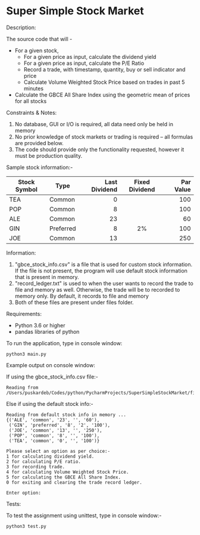 # Super Simple Stock Market


Description:

The source code that will -
- For a given stock,
    - For a given price as input, calculate the dividend yield
    - For a given price as input, calculate the P/E Ratio
    - Record a trade, with timestamp, quantity, buy or sell indicator and price
    - Calculate Volume Weighted Stock Price based on trades in past 5 minutes
- Calculate the GBCE All Share Index using the geometric mean of prices for all stocks

Constraints & Notes:

1. No database, GUI or I/O is required, all data need only be held in memory
2. No prior knowledge of stock markets or trading is required – all formulas are provided below.
3. The code should provide only the functionality requested, however it must be production quality.

Sample stock information:-

| Stock Symbol | Type      | Last Dividend | Fixed Dividend | Par Value |
|--------------|-----------|--------------:|:--------------:|----------:|
| TEA          | Common    |             0 |                |       100 |
| POP          | Common    |             8 |                |       100 |
| ALE          | Common    |            23 |                |        60 |
| GIN          | Preferred |             8 |       2%       |       100 |
| JOE          | Common    |            13 |                |       250 |


Information:

1. "gbce_stock_info.csv" is a file that is used for custom stock information. If the file is not present, the program will use default stock information that is present in memory.
2. "record_ledger.txt" is used to when the user wants to record the trade to file and memory as well. Otherwise, the trade will be to recorded to memory only. By default, it records to file and memory
3. Both of these files are present under files folder.

Requirements:

- Python 3.6 or higher
- pandas libraries of python



To run the application, type in console window:
```
python3 main.py
```

Example output on console window:

If using the gbce_stock_info.csv file:-
```
Reading from /Users/puskardeb/Codes/python/PycharmProjects/SuperSimpleStockMarket/files/gbce_stock_info.csv...
```

Else if using the default stock info:-
```
Reading from default stock info in memory ...
{('ALE', 'common', '23', '', '60'),
 ('GIN', 'preferred', '8', '2', '100'),
 ('JOE', 'common', '13', '', '250'),
 ('POP', 'common', '8', '', '100'),
 ('TEA', 'common', '0', '', '100')}
```

```
Please select an option as per choice:-
1 for calculating dividend yield.
2 for calculating P/E ratio.
3 for recording trade.
4 for calculating Volume Weighted Stock Price.
5 for calculating the GBCE All Share Index.
0 for exiting and clearing the trade record ledger.

Enter option:
```

Tests:

To test the assignment using unittest, type in console window:-

```
python3 test.py
```
